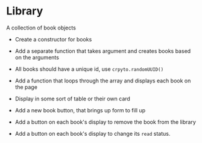 # Library
A collection of book objects

- Create a constructor for books
- Add a separate function  that takes argument and creates books based on the arguments
- All books should have a unique id, use `crpyto.randomUUID()` 

- Add a function that loops through the array and displays each book on the page
- Display in some sort of table or their own card

- Add a new book button, that brings up form to fill up
- Add a button on each book's display to remove the book from the library
- Add a button on each book's display to change its `read` status.

